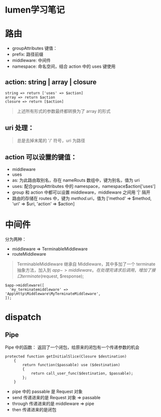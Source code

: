 lumen学习笔记
===================

# 路由
- groupAttributes 键值：
- prefix: 路径前缀
- middleware: 中间件
- namespace: 命名空间，结合 action 中的 uses 键使用

## action: string | array | closure
```
string => return ['uses' => $action]
array => return $action
closure => return [$action]
``` 

>    上述所有形式的参数最终都转换为了 array 的形式

## uri 处理：

> 总是去掉末尾的 '/' 符号，uri 为路径


## action 可以设置的键值：

- middleware
- uses
- as: 为此路由取别名，存在 nameRouts 数组中，键为别名，值为 uri
- uses: 配合groupAttributes 中的 namespace，namespace\$action['uses']
- group 和 action 中都可以设置 middleware，middleware 之间用 '|' 隔开
- 路由的存储在 routes 中，键为 $method.$uri，值为 ['method' => $method, 'uri' => $uri, 'action' => $action]


# 中间件

分为两种：

- middleware => TerminableMiddleware
- routeMiddleware 

> TerminableMiddleware 继承自 Middleware，其中多加了一个 terminate 抽象方法，加入到 $app->middleware 。
> 在处理完请求后调用，增加了接口 terminate($request, $response);

  ```
  $app->middleware([
    'my_terminatemiddleware' => 'App\Http\Middleware\MyTerminateMiddleware',
 ]);
```

# dispatch

## Pipe

Pipe 中的函数： 返回了一个闭包，给原来的闭包有一个传递参数的机会

```
protected function getInitialSlice(Closure $destination)
    {
        return function($passable) use ($destination)
        {
            return call_user_func($destination, $passable);
        };
    }
```

- pipe 中的 passable 是 Request 对象
- send 传递进来的是 Request 对象 => passable
- through 传递进来的是 middleware => pipe
- then 传递进来的是闭包
